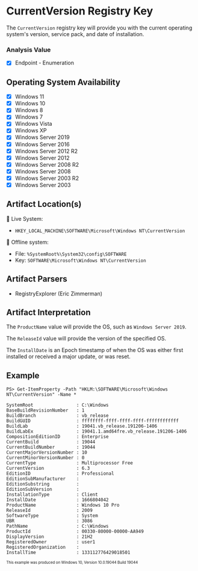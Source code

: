 # CurrentVersion Registry Key
The `CurrentVersion` registry key will provide you with the current operating system's version, service pack, and date of installation.

### Analysis Value
 - [x] Endpoint - Enumeration

## Operating System Availability
 - [x] Windows 11
 - [x] Windows 10
 - [x] Windows 8
 - [x] Windows 7
 - [x] Windows Vista
 - [x] Windows XP
 - [x] Windows Server 2019
 - [x] Windows Server 2016
 - [x] Windows Server 2012 R2
 - [x] Windows Server 2012
 - [x] Windows Server 2008 R2
 - [x] Windows Server 2008
 - [x] Windows Server 2003 R2
 - [x] Windows Server 2003

## Artifact Location(s)
🔋 Live System:
- `HKEY_LOCAL_MACHINE\SOFTWARE\Microsoft\Windows NT\CurrentVersion`

🔌 Offline system:
- File: `%SystemRoot%\System32\config\SOFTWARE`
- Key: `SOFTWARE\Microsoft\Windows NT\CurrentVersion`

## Artifact Parsers
 - RegistryExplorer (Eric Zimmerman)

## Artifact Interpretation
The `ProductName` value will provide the OS, such as `Windows Server 2019`.

The `ReleaseId` value will provide the version of the specified OS. 

The `InstallDate` is an Epoch timestamp of when the OS was either first installed or received a major update, or was reset. 

## Example
```
PS> Get-ItemProperty -Path "HKLM:\SOFTWARE\Microsoft\Windows NT\CurrentVersion" -Name *

SystemRoot                : C:\Windows
BaseBuildRevisionNumber   : 1
BuildBranch               : vb_release
BuildGUID                 : ffffffff-ffff-ffff-ffff-ffffffffffff
BuildLab                  : 19041.vb_release.191206-1406
BuildLabEx                : 19041.1.amd64fre.vb_release.191206-1406
CompositionEditionID      : Enterprise
CurrentBuild              : 19044
CurrentBuildNumber        : 19044
CurrentMajorVersionNumber : 10
CurrentMinorVersionNumber : 0
CurrentType               : Multiprocessor Free
CurrentVersion            : 6.3
EditionID                 : Professional
EditionSubManufacturer    :
EditionSubstring          :
EditionSubVersion         :
InstallationType          : Client
InstallDate               : 1666804042
ProductName               : Windows 10 Pro
ReleaseId                 : 2009
SoftwareType              : System
UBR                       : 3086
PathName                  : C:\Windows
ProductId                 : 00330-80000-00000-AA949
DisplayVersion            : 21H2
RegisteredOwner           : user1
RegisteredOrganization    :
InstallTime               : 133112776429018501
```
<sup><sub>This example was produced on Windows 10, Version 10.0.19044 Build 19044</sub></sup>